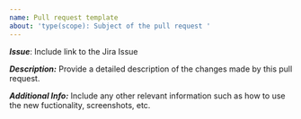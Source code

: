 ```yaml
---
name: Pull request template
about: 'type(scope): Subject of the pull request '
---
```


***Issue***: Include link to the Jira Issue

***Description:***
Provide a detailed description of the changes made by this pull request.

***Additional Info:***
Include any other relevant information such as how to use the new fuctionality, screenshots, etc.

